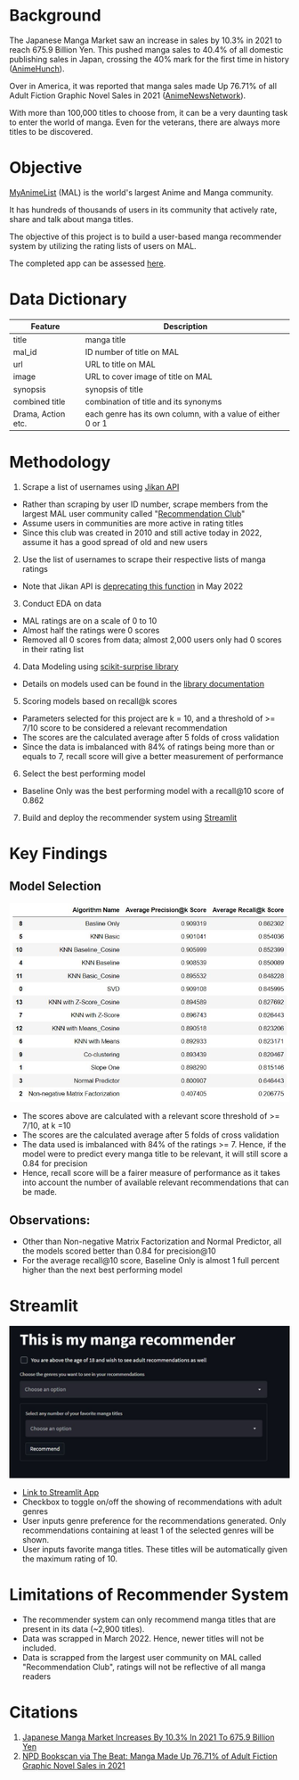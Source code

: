 # Background
The Japanese Manga Market saw an increase in sales by 10.3% in 2021 to reach 675.9 Billion Yen. This pushed manga sales to 40.4% of all domestic publishing sales in Japan, crossing the 40% mark for the first time in history ([AnimeHunch][1]).

Over in America, it was reported that manga sales made Up 76.71% of all Adult Fiction Graphic Novel Sales in 2021 ([AnimeNewsNetwork][2]).

With more than 100,000 titles to choose from, it can be a very daunting task to enter the world of manga. Even for the veterans, there are always more titles to be discovered.

[1]: https://animehunch.com/japanese-manga-market-increases-by-10-3-in-2021-to-675-9-billion-yen/ "AnimeHunch"

[2]: https://www.animenewsnetwork.com/news/2022-03-01/npd-bookscan-via-the-beat-manga-made-up-76.71-percent-of-adult-fiction-graphic-novel-sales-in-2021/.182296 "AnimeNewsNetwork"

# Objective
[MyAnimeList][3] (MAL) is the world's largest Anime and Manga community.

It has hundreds of thousands of users in its community that actively rate, share and talk about manga titles.

The objective of this project is to build a user-based manga recommender system by utilizing the rating lists of users on MAL.

The completed app can be assessed [here][10].

[3]: https://myanimelist.net/about.php "MyAnimeList"
# Data Dictionary
[10]: https://share.streamlit.io/bryansoh/mangarecommender "Streamlit App"



| Feature |	 Description |
| --- | --- |
|title| manga title|
|mal_id|ID number of title on MAL|
|url|URL to title on MAL|
|image|URL to cover image of title on MAL|
|synopsis|synopsis of title|
|combined title|combination of title and its synonyms|
|Drama, Action etc.|each genre has its own column, with a value of either 0 or 1|


# Methodology

1. Scrape a list of usernames using [Jikan API][4]
- Rather than scraping by user ID number, scrape members from the largest MAL user community called "[Recommendation Club][5]"
- Assume users in communities are more active in rating titles
- Since this club was created in 2010 and still active today in 2022, assume it has a good spread of old and new users
2. Use the list of usernames to scrape their respective lists of manga ratings
- Note that Jikan API is [deprecating this function][6] in May 2022
3. Conduct EDA on data
- MAL ratings are on a scale of 0 to 10
- Almost half the ratings were 0 scores
- Removed all 0 scores from data; almost 2,000 users only had 0 scores in their rating list
4. Data Modeling using [scikit-surprise library][7]
- Details on models used can be found in the [library documentation][8]
5. Scoring models based on recall@k scores
- Parameters selected for this project are k = 10, and a threshold of >= 7/10 score to be considered a relevant recommendation
- The scores are the calculated average after 5 folds of cross validation
- Since the data is imbalanced with 84% of ratings being more than or equals to 7, recall score will give a better measurement of performance
6. Select the best performing model
- Baseline Only was the best performing model with a recall@10 score of 0.862
7. Build and deploy the recommender system using [Streamlit][9]

[4]: https://docs.api.jikan.moe/ "Jikan API"
[5]: https://myanimelist.net/clubs.php?cid=20081 "Recommendation Club"
[6]: https://docs.google.com/document/d/1-6H-agSnqa8Mfmw802UYfGQrceIEnAaEh4uCXAPiX5A/edit "Deprecating Mangalists"
[7]: https://github.com/NicolasHug/Surprise "Scikit-Surprise"
[8]: https://surprise.readthedocs.io/en/stable/prediction_algorithms_package.html "Model Documentation"
[9]: https://streamlit.io/ "Streamlit"

# Key Findings
## Model Selection
![Model Performance](images/model_performance.JPG)
- The scores above are calculated with a relevant score threshold of >= 7/10, at k =10
- The scores are the calculated average after 5 folds of cross validation
- The data used is imbalanced with 84% of the ratings >= 7. Hence, if the model were to predict every manga title to be relevant, it will still score a 0.84 for precision
- Hence, recall score will be a fairer measure of performance as it takes into account the number of available relevant recommendations that can be made.

## Observations:
- Other than Non-negative Matrix Factorization and Normal Predictor, all the models scored better than 0.84 for precision@10
- For the average recall@10 score, Baseline Only is almost 1 full percent higher than the next best performing model

# Streamlit
![Streamlit App](images/streamlit.JPG)

- [Link to Streamlit App][10]
- Checkbox to toggle on/off the showing of recommendations with adult genres
- User inputs genre preference for the recommendations generated. Only recommendations containing at least 1 of the selected genres will be shown.
- User inputs favorite manga titles. These titles will be automatically given the maximum rating of 10.

# Limitations of Recommender System
- The recommender system can only recommend manga titles that are present in its data (~2,900 titles).
- Data was scrapped in March 2022. Hence, newer titles will not be included.
- Data is scrapped from the largest user community on MAL called "Recommendation Club", ratings will not be reflective of all manga readers


# Citations
1. [Japanese Manga Market Increases By 10.3% In 2021 To 675.9 Billion Yen][1]
2. [NPD Bookscan via The Beat: Manga Made Up 76.71% of Adult Fiction Graphic Novel Sales in 2021][2]

